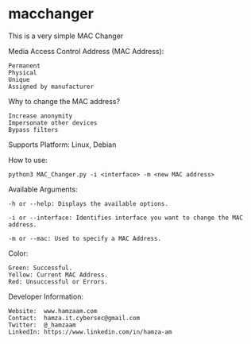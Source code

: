 # macchanger
This is a  very simple MAC Changer

Media Access Control Address (MAC Address):

    Permanent
    Physical
    Unique
    Assigned by manufacturer

Why to change the MAC address?

    Increase anonymity
    Impersonate other devices
    Bypass filters

Supports Platform: Linux, Debian


How to use:

    python3 MAC_Changer.py -i <interface> -m <new MAC address>
    


Available Arguments:

    -h or --help: Displays the available options.

    -i or --interface: Identifies interface you want to change the MAC address.

    -m or --mac: Used to specify a MAC Address.
    

Color:

    Green: Successful.
    Yellow: Current MAC Address.
    Red: Unsuccessful or Errors.
    
    
 Developer Information:

    Website:  www.hamzaam.com
    Contact:  hamza.it.cybersec@gmail.com
    Twitter:  @_hamzaam
    LinkedIn: https://www.linkedin.com/in/hamza-am



